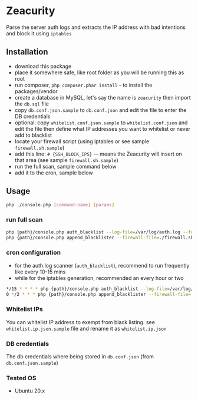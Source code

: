 # Zeacurity
Parse the server auth logs and extracts the IP address with bad intentions and block it using `iptables`

## Installation
- download this package
- place it somewhere safe, like root folder as you will be running this as root
- run composer, `php composer.phar install` - to install the packages/vendor
- create a database in MySQL, let's say the name is `zeacurity` then import the `db.sql` file
- copy `db.conf.json.sample` to `db.conf.json` and edit the file to enter the DB credentials
- optional: copy `whitelist.conf.json.sample` to `whitelist.conf.json` and edit the file then define what IP addresses you want to whitelist or never add to blacklist
- locate your firewall script (using iptables or see sample `firewall.sh.sample`)
- add this line: `# {SSH_BLOCK_IPS}` -- means the Zeacurity will insert on that area (see sample `firewall.sh.sample`)
- run the full scan, sample command below
- add it to the cron, sample below

## Usage
```bash
php ./console.php [command-name] [params]
```

### run full scan
```bash
php {path}/console.php auth_blacklist --log-file=/var/log/auth.log --full-scan=y
php {path}/console.php append_blacklister --firewall-file=./firewall.sh
```

### cron configuration
- for the auth.log scanner (`auth_blacklist`), recommend to run frequently like every 10-15 mins
- while for the iptables generation, recommended an every hour or two

```bash
*/15 * * * * php {path}/console.php auth_blacklist --log-file=/var/log/auth.log --lines=1500 > /dev/null 2>&1
0 */2 * * * php {path}/console.php append_blacklister --firewall-file=./firewall.sh > /dev/null 2>&1
```

### Whitelist IPs
You can whitelist IP address to exempt from black listing. see `whitelist.ip.json.sample` file and rename it as `whitelist.ip.json`

### DB credentials
The db credentials where being stored in `db.conf.json` (from `db.conf.json.sample`)

### Tested OS
- Ubuntu 20.x
